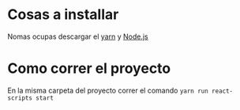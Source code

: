 # Cosas a installar

Nomas ocupas descargar el [yarn](https://classic.yarnpkg.com/lang/en/docs/install/#windows-stable) y [Node.js](https://nodejs.org/en)

# Como correr el proyecto

En la misma carpeta del proyecto correr el comando `yarn run react-scripts start`
